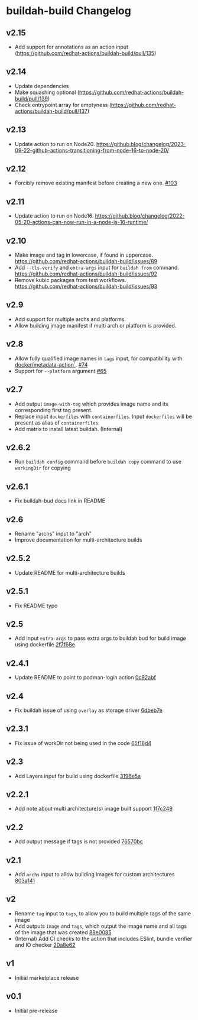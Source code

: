 # buildah-build Changelog

## v2.15
- Add support for annotations as an action input (https://github.com/redhat-actions/buildah-build/pull/135)

## v2.14
- Update dependencies
- Make squashing optional (https://github.com/redhat-actions/buildah-build/pull/139)
- Check entrypoint array for emptyness (https://github.com/redhat-actions/buildah-build/pull/137)

## v2.13
- Update action to run on Node20. https://github.blog/changelog/2023-09-22-github-actions-transitioning-from-node-16-to-node-20/

## v2.12
- Forcibly remove existing manifest before creating a new one. [#103](https://github.com/redhat-actions/buildah-build/pull/103)

## v2.11
- Update action to run on Node16. https://github.blog/changelog/2022-05-20-actions-can-now-run-in-a-node-js-16-runtime/

## v2.10
- Make image and tag in lowercase, if found in uppercase. https://github.com/redhat-actions/buildah-build/issues/89
- Add `--tls-verify` and `extra-args` input for `buildah from` command. https://github.com/redhat-actions/buildah-build/issues/92
- Remove kubic packages from test workflows. https://github.com/redhat-actions/buildah-build/issues/93

## v2.9
- Add support for multiple archs and platforms.
- Allow building image manifest if multi arch or platform is provided.

## v2.8
- Allow fully qualified image names in `tags` input, for compatibility with [docker/metadata-action`](https://github.com/docker/metadata-action). [#74](https://github.com/redhat-actions/buildah-build/issues/74)
- Support for `--platform` argument [#65](https://github.com/redhat-actions/buildah-build/issues/65)

## v2.7
- Add output `image-with-tag` which provides image name and its corresponding first tag present.
- Replace input `dockerfiles` with `containerfiles`. Input `dockerfiles` will be present as alias of `containerfiles`.
- Add matrix to install latest buildah. (Internal)

## v2.6.2
- Run `buildah config` command before `buildah copy` command to use `workingDir` for copying

## v2.6.1
- Fix buildah-bud docs link in README

## v2.6
- Rename "archs" input to "arch"
- Improve documentation for multi-architecture builds

## v2.5.2
- Update README for multi-architecture builds

## v2.5.1
- Fix README typo

## v2.5
- Add input `extra-args` to pass extra args to buildah bud for build image using dockerfile [2f7f68e](https://github.com/redhat-actions/buildah-build/commit/2f7f68ec840393890fca056f55d0140cf909c46d)

## v2.4.1
- Update README to point to podman-login action [0c92abf](https://github.com/redhat-actions/buildah-build/commit/0c92abf30679c2b1b5329bacce9abbc3d3d94496)

## v2.4
- Fix buildah issue of using `overlay` as storage driver [6dbeb7e](https://github.com/redhat-actions/buildah-build/commit/6dbeb7e1f64c961b642625d54e551d296dafdd30)

## v2.3.1
- Fix issue of workDir not being used in the code [65f18d4](https://github.com/redhat-actions/buildah-build/commit/65f18d484c4278f73a530e03bfe9661649dc7615)

## v2.3
- Add Layers input for build using dockerfile [3196e5a](https://github.com/redhat-actions/buildah-build/commit/3196e5acb5dc5db144b00aeddd723de3d8604506)

## v2.2.1
- Add note about multi architecture(s) image built support [1f7c249](https://github.com/redhat-actions/buildah-build/commit/1f7c2499306a8def9affb31cc7d43934bb87907d)

## v2.2
- Add output message if tags is not provided [76570bc](https://github.com/redhat-actions/buildah-build/commit/76570bc65b73d4072c85224b6f6e2fef3cf2b24b)

## v2.1
- Add `archs` input to allow building images for custom architectures [803a141](https://github.com/redhat-actions/buildah-build/commit/803a1413e7c2a594cbfb6680bca358bfdbe36745)

## v2
- Rename `tag` input to `tags`, to allow you to build multiple tags of the same image
- Add outputs `image` and `tags`, which output the image name and all tags of the image that was created [88e0085](https://github.com/redhat-actions/buildah-build/commit/88e00855444b8d915b900c8251f48c291ccedce5)
- (Internal) Add CI checks to the action that includes ESlint, bundle verifier and IO checker [20a8e62](https://github.com/redhat-actions/buildah-build/commit/20a8e62ce082870ed0ff1ee141bb98ae95432501)

## v1
- Initial marketplace release

## v0.1
- Initial pre-release

